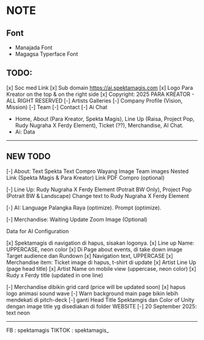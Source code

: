 # NOTE

## Font

- Manajada Font
- Magagsa Typerface Font

## TODO:

[x] Soc med Link
[x] Sub domain https://ai.spektamagis.com
[x] Logo Para Kreator on the top & on the right side
[x] Copyright: 2025 PARA KREATOR - ALL RIGHT RESERVED
[-] Artists Galleries
[-] Company Profile (Vision, Mission)
[-] Team
[-] Contact
[-] Ai Chat

- Home, About (Para Kreator, Spekta Magis), Line Up (Raisa, Project Pop, Rudy Nugraha X Ferdy Element), Ticket (??), Merchandise, AI Chat.
- Ai: Data

---

## NEW TODO

[-] About:
Text Spekta
Text Compro
Wayang Image
Team images
Nested Link (Spekta Magis & Para Kreator)
Link PDF Compro (optional)

[-] Line Up:
Rudy Nugraha X Ferdy Element (Potrait BW Only),
Project Pop (Potrait BW & Landscape)
Change text to Rudy Nugraha X Ferdy Element

[-] AI:
Language Palangka Raya (optimize).
Prompt (optimize).

[-] Merchandise:
Waiting Update
Zoom Image (Optional)

Data for AI Configuration

[x] Spektamagis di navigation di hapus, sisakan logonya.
[x] Line up Name: UPPERCASE, neon color
[x] Di Page about events, di take down image Target audience dan Rundown
[x] Navigation text, UPPERCASE
[x] Merchandise item: Ticket image di hapus, t-shirt di update
[x] Artist Line Up (page head title)
[x] Artist Name on mobile view (uppercase, neon color)
[x] Rudy x Ferdy title (updated in one line)

[-] Merchandise dibikin grid card (price will be updated soon)
[x] hapus logo animasi sound wave
[-] Warn background main page bikin lebih mendekati di pitch-deck
[-] ganti Head Title Spektamgis dan Color of Unity dengan image title yg disediakan di folder WEBSITE
[-] 20 September 2025: text neon

---

FB : spektamagis
TIKTOK : spektamagis\_
